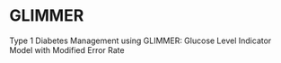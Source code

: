# GLIMMER
Type 1 Diabetes Management using GLIMMER: Glucose Level Indicator Model with Modified Error Rate
